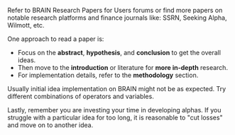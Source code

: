 Refer to BRAIN Research Papers for Users forums or find more papers on notable research platforms and finance journals like: SSRN, Seeking Alpha, Wilmott, etc.

One approach to read a paper is:
- Focus on the **abstract**, **hypothesis**, and **conclusion** to get the overall ideas.
- Then move to the **introduction** or literature for **more in-depth** research.
- For implementation details, refer to the **methodology** section.

Usually initial idea implementation on BRAIN might not be as expected. Try different combinations of operators and variables.

Lastly, remember you are investing your time in developing alphas. If you struggle with a particular idea for too long, it is reasonable to "cut losses" and move on to another idea.

